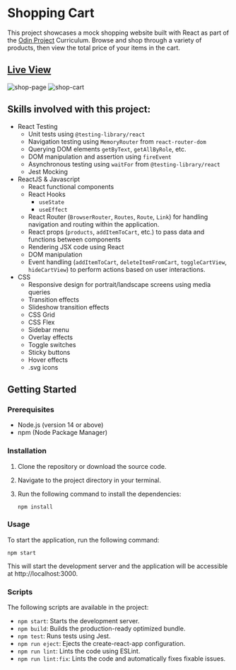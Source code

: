# Shopping Cart

This project showcases a mock shopping website built with React as part of the [Odin Project](https://www.theodinproject.com/lessons/node-path-javascript-shopping-cart) Curriculum. Browse and shop through a variety of products, then view the total price of your items in the cart.

## [Live View](https://snaeem3.github.io/shopping-cart)
![shop-page](https://github.com/snaeem3/shopping-cart/assets/11710951/86a7b1bb-0688-4063-9c03-152f32c8333c)
![shop-cart](https://github.com/snaeem3/shopping-cart/assets/11710951/0c68387e-b07d-46a7-bdbe-0f90b8e58fd4)


## Skills involved with this project:

- React Testing
  - Unit tests using `@testing-library/react`
  - Navigation testing using `MemoryRouter` from `react-router-dom`
  - Querying DOM elements `getByText`, `getAllByRole`, etc.
  - DOM manipulation and assertion using `fireEvent`
  - Asynchronous testing using `waitFor` from `@testing-library/react`
  - Jest Mocking
- ReactJS & Javascript
  - React functional components
  - React Hooks
    - `useState`
    - `useEffect`
  - React Router (`BrowserRouter`, `Routes`, `Route`, `Link`) for handling navigation and routing within the application.
  - React props (`products`, `addItemToCart`, etc.) to pass data and functions between components
  - Rendering JSX code using React
  - DOM manipulation
  - Event handling (`addItemToCart`, `deleteItemFromCart`, `toggleCartView`, `hideCartView`) to perform actions based on user interactions.
- CSS
  - Responsive design for portrait/landscape screens using media queries
  - Transition effects
  - Slideshow transition effects
  - CSS Grid
  - CSS Flex
  - Sidebar menu
  - Overlay effects
  - Toggle switches
  - Sticky buttons
  - Hover effects
  - .svg icons

## Getting Started

### Prerequisites

- Node.js (version 14 or above)
- npm (Node Package Manager)

### Installation

1. Clone the repository or download the source code.

2. Navigate to the project directory in your terminal.

3. Run the following command to install the dependencies:

   `npm install`

### Usage

To start the application, run the following command:

`npm start`

This will start the development server and the application will be accessible at http://localhost:3000.

### Scripts

The following scripts are available in the project:

- `npm start`: Starts the development server.
- `npm build`: Builds the production-ready optimized bundle.
- `npm test`: Runs tests using Jest.
- `npm run eject`: Ejects the create-react-app configuration.
- `npm run lint`: Lints the code using ESLint.
- `npm run lint:fix`: Lints the code and automatically fixes fixable issues.
